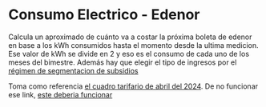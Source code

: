 # Consumo Electrico - Edenor
Calcula un aproximado de cuánto va a costar la próxima boleta de edenor en base a los kWh consumidos hasta el momento desde la ultima medicion. Ese valor de kWh se divide en 2 y eso es el consumo de cada uno de los meses del bimestre. Además hay que elegir el tipo de ingresos por el [régimen de segmentacion de subsidios](https://www.edenor.com/hogares-y-comercios/consultas/regimen-de-segmentacion-de-subsidios?utm_source=edenordigital&utm_medium=Popup&utm_campaign=Segmentacion)

Toma como referencia [el cuadro tarifario de abril del 2024](https://www.edenor.com/sites/default/files/inline-images/Cuadro-tarifario-T1R-2024-4.png). De no funcionar ese link, [este deberia funcionar](https://www.edenor.com/consumo)
